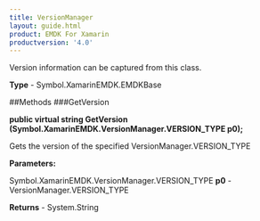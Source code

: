 ```yaml
---
title: VersionManager
layout: guide.html
product: EMDK For Xamarin 
productversion: '4.0' 
---
```

Version information can be captured from this class.

**Type** - Symbol.XamarinEMDK.EMDKBase

##Methods
###GetVersion

**public virtual string GetVersion (Symbol.XamarinEMDK.VersionManager.VERSION_TYPE p0);**

Gets the version of the specified VersionManager.VERSION_TYPE

**Parameters:**

Symbol.XamarinEMDK.VersionManager.VERSION_TYPE **p0**  - VersionManager.VERSION_TYPE

**Returns** - System.String

